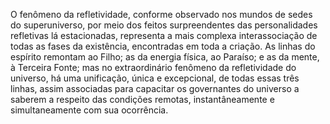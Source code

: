 ﻿O fenômeno da refletividade, conforme observado nos mundos de sedes do superuniverso, por meio dos feitos surpreendentes das personalidades refletivas lá estacionadas, representa a mais complexa interassociação de todas as fases da existência, encontradas em toda a criação. As linhas do espírito remontam ao Filho; as da energia física, ao Paraíso; e as da mente, à Terceira Fonte; mas no extraordinário fenômeno da refletividade do universo, há uma unificação, única e excepcional, de todas essas três linhas, assim associadas  para capacitar os governantes do universo a saberem a respeito das condições remotas, instantâneamente e simultaneamente com sua ocorrência.